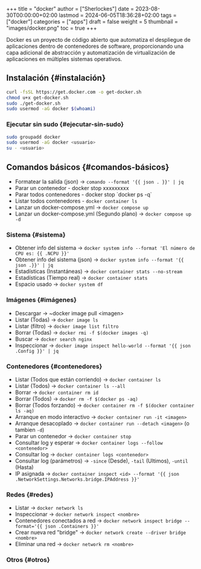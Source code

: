 +++
title = "docker"
author = ["Sherlockes"]
date = 2023-08-30T00:00:00+02:00
lastmod = 2024-06-05T18:36:28+02:00
tags = ["docker"]
categories = ["apps"]
draft = false
weight = 5
thumbnail = "images/docker.png"
toc = true
+++

Docker es un proyecto de código abierto que automatiza el despliegue de aplicaciones dentro de contenedores de software, proporcionando una capa adicional de abstracción y automatización de virtualización de aplicaciones en múltiples sistemas operativos.

<!--more-->


## Instalación {#instalación}

```bash
curl -fsSL https://get.docker.com -o get-docker.sh
chmod u+x get-docker.sh
sudo ./get-docker.sh
sudo usermod -aG docker $(whoami)
```


### Ejecutar sin sudo {#ejecutar-sin-sudo}

```bash
sudo groupadd docker
sudo usermod -aG docker <usuario>
su - <usuario>
```


## Comandos básicos {#comandos-básicos}

-   Formatear la salida (json) -&gt; `comando --format '{{ json . }}' | jq`
-   Parar un contenedor - docker stop xxxxxxxxx
-   Parar todos contenedores - docker stop \`docker ps -q\`
-   Listar todos contenedores - `docker container ls`
-   Lanzar un docker-compose.yml -&gt; `docker compose up`
-   Lanzar un docker-compose.yml (Segundo plano) -&gt; `docker compose up -d`


### Sistema {#sistema}

-   Obtener info del sistema -&gt; `docker system info --format 'El número de CPU es: {{ .NCPU }}'`
-   Obtener info del sistema (json) -&gt; `docker system info --format '{{ json .}}' | jq`
-   Estadísticas (Instantáneas) -&gt; `docker container stats --no-stream`
-   Estadísticas (Tiempo real) -&gt; `docker container stats`
-   Espacio usado -&gt; `docker system df`


### Imágenes {#imágenes}

-   Descargar -&gt; ~docker image pull &lt;imagen&gt;
-   Listar (Todas) -&gt; `docker image ls`
-   Listar (filtro) -&gt; `docker image list filtro`
-   Borrar (Todas) -&gt; `docker rmi -f $(docker images -q)`
-   Buscar -&gt; `docker search nginx`
-   Inspeccionar -&gt; `docker image inspect hello-world --format '{{ json .Config }}' | jq`


### Contenedores {#contenedores}

-   Listar (Todos que están corriendo) -&gt; `docker container ls`
-   Listar (Todos) -&gt; `docker container ls --all`
-   Borrar -&gt; `docker container rm id`
-   Borrar (Todos) -&gt; `docker rm -f $(docker ps -aq)`
-   Borrar (Todos forzando) -&gt; `docker container rm -f $(docker container ls -aq)`
-   Arranque en modo interactivo -&gt; `docker container run -it <imagen>`
-   Arranque desacoplado -&gt; `docker container run --detach <imagen>` (o tambien `-d`)
-   Parar un contenedor -&gt; `docker container stop`
-   Consultar log y esperar -&gt; `docker container logs --follow <contenedor>`
-   Consultar log -&gt; `docker container logs <contenedor>`
-   Consultar log (parámetros) -&gt; `-since` (Desde), `-tail` (Ultimos), `-until` (Hasta)
-   IP asignada -&gt; `docker container inspect <id> --format '{{ json .NetworkSettings.Networks.bridge.IPAddress }}'`


### Redes {#redes}

-   Listar -&gt; `docker network ls`
-   Inspeccionar -&gt; `docker network inspect <nombre>`
-   Contenedores conectados a red -&gt; `docker network inspect bridge --format='{{ json .Containers }}'`
-   Crear nueva red "bridge" -&gt; `docker network create --driver bridge <nombre>`
-   Eliminar una red -&gt; `docker network rm <nombre>`


### Otros {#otros}
